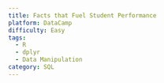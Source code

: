 ```yaml
---
title: Facts that Fuel Student Performance
platform: DataCamp
difficulty: Easy
tags:
  - R
  - dplyr
  - Data Manipulation
category: SQL
---
```



